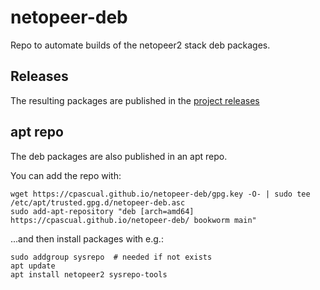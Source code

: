 # netopeer-deb
Repo to automate builds of the netopeer2 stack deb packages.

## Releases
The resulting packages are published in the [project releases](https://github.com/cpascual/netopeer-deb/releases)

## apt repo

The deb packages are also published in an apt repo.

You can add the repo with:

```console
wget https://cpascual.github.io/netopeer-deb/gpg.key -O- | sudo tee /etc/apt/trusted.gpg.d/netopeer-deb.asc
sudo add-apt-repository "deb [arch=amd64] https://cpascual.github.io/netopeer-deb/ bookworm main"
```

...and then install packages with e.g.:

```console
sudo addgroup sysrepo  # needed if not exists
apt update
apt install netopeer2 sysrepo-tools
```